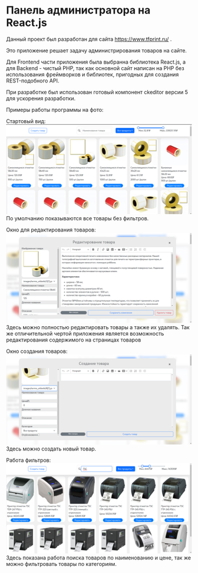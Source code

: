 # Панель администратора на React.js

Данный проект был разработан для сайта https://www.tfprint.ru/ .

Это приложение решает задачу администрирования товаров на сайте.

Для Frontend части приложения была выбранна библиотека React.js, а для Backend - чистый PHP, так как основной сайт написан на PHP без использования фреймворков и библиотек, пригодных для создания REST-подобного API.

При разработке был использован готовый компонент ckeditor версии 5 для ускорения разработки.

Примеры работы программы на фото:

Стартовый вид:
![preview](https://github.com/semichuk/tfprint-spa-products/raw/main/preview/4.png)
По умолчанию показываются все товары без фильтров.

Окно для редактирования товаров:
![preview](https://github.com/semichuk/tfprint-spa-products/raw/main/preview/2.png)
Здесь можно полностью редактировать товары а также их удалять.
Так же отличительной чертой приложения является возможность редактирования содержимого на страницах товаров

Окно создания товаров:
![preview](https://github.com/semichuk/tfprint-spa-products/raw/main/preview/3.png)
Здесь можно создать новый товар.

Работа фильтров:
![preview](https://github.com/semichuk/tfprint-spa-products/raw/main/preview/1.png)
Здесь показана работа поиска товаров по наименованию и цене, так же можно фильтровать товары по категориям.


